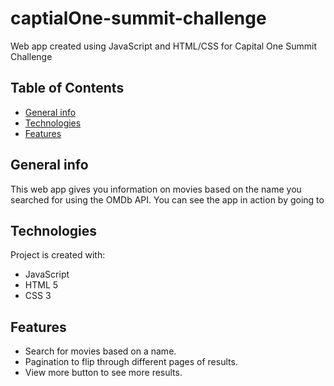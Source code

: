 # captialOne-summit-challenge

Web app created using JavaScript and HTML/CSS for Capital One Summit Challenge

## Table of Contents
* [General info](#general-info)
* [Technologies](#technologies)
* [Features](#features)

## General info
This web app gives you information on movies based on the name you searched for using the OMDb API.
You can see the app in action by going to 

## Technologies
Project is created with:
* JavaScript
* HTML 5
* CSS 3

## Features
* Search for movies based on a name.
* Pagination to flip through different pages of results.
* View more button to see more results.
